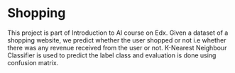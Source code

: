 # Shopping
This project is part of Introduction to AI course on Edx. 
Given a dataset of a shopping website, we predict whether the user shopped or not i.e whether there was any revenue received from the user or not. 
K-Nearest Neighbour Classifier is used to predict the label class and evaluation is done using confusion matrix.
